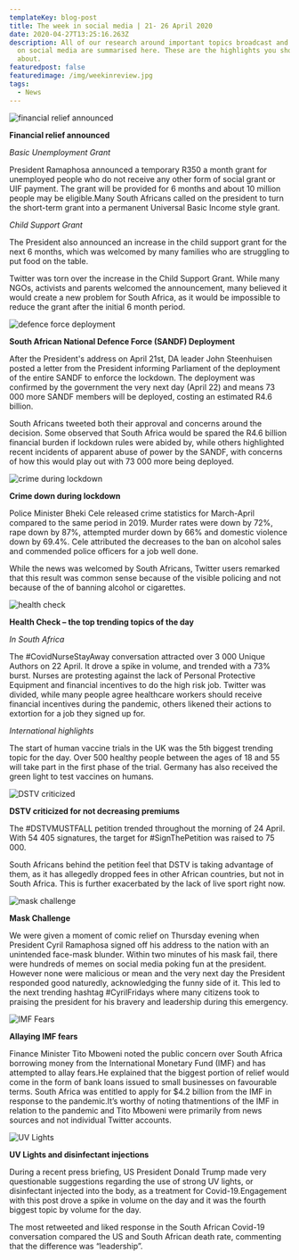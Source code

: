 ```yaml
---
templateKey: blog-post
title: The week in social media | 21- 26 April 2020
date: 2020-04-27T13:25:16.263Z
description: All of our research around important topics broadcast and discussed
  on social media are summarised here. These are the highlights you should know
  about.
featuredpost: false
featuredimage: /img/weekinreview.jpg
tags:
  - News
---
```

![financial relief announced](/img/financial-relief-announced.png "financial relief announced")

**Financial relief announced**

*Basic Unemployment Grant*

President Ramaphosa announced a temporary R350 a month grant for unemployed people who do not receive any other form of social grant or UIF payment. The grant will be provided for 6 months and about 10 million people may be eligible.Many South Africans called on the president to turn the short-term grant into a permanent Universal Basic Income style grant.

*Child Support Grant*

The President also announced an increase in the child support grant for the next 6 months, which was welcomed by many families who are struggling to put food on the table.

Twitter was torn over the increase in the Child Support Grant. While many NGOs, activists and parents welcomed the announcement, many believed it would create a new problem for South Africa, as it would be impossible to reduce the grant after the initial 6 month period.

![defence force deployment](/img/sandf-deployment.png "defence force deployment")

**South African National Defence Force (SANDF) Deployment**

After the President's address on April 21st, DA leader John Steenhuisen posted a letter from the President informing Parliament of the deployment of the entire SANDF to enforce the lockdown. The deployment was confirmed by the government the very next day (April 22) and means 73 000 more SANDF members will be deployed, costing an estimated R4.6 billion.

South Africans tweeted both their approval and concerns around the decision. Some observed that South Africa would be spared the R4.6 billion financial burden if lockdown rules were abided by, while others highlighted recent incidents of apparent abuse of power by the SANDF, with concerns of how this would play out with 73 000 more being deployed.

![crime during lockdown](/img/crime-down-during-lockdown.png "crime during lockdown")

**Crime down during lockdown**

Police Minister Bheki Cele released crime statistics for March-April compared to the same period in 2019. Murder rates were down by 72%, rape down by 87%, attempted murder down by 66% and domestic violence down by 69.4%. Cele attributed the decreases to the ban on alcohol sales and commended police officers for a job well done.

While the news was welcomed by South Africans, Twitter users remarked that this result was common sense because of the visible policing and not because of the of banning alcohol or cigarettes.

![health check](/img/health-check.png "health check")

**Health Check – the top trending topics of the day**

*In South Africa*

The #CovidNurseStayAway conversation attracted over 3 000 Unique Authors on 22 April. It drove a spike in volume, and trended with a 73% burst. Nurses are protesting against the lack of Personal Protective Equipment and financial incentives to do the high risk job. Twitter was divided, while many people agree healthcare workers should receive financial incentives during the pandemic, others likened their actions to extortion for a job they signed up for.

*International highlights*

The start of human vaccine trials in the UK was the 5th biggest trending topic for the day. Over 500 healthy people between the ages of 18 and 55 will take part in the first phase of the trial. Germany has also received the green light to test vaccines on humans.

![DSTV criticized](/img/dstv-criticized.png "DSTV criticized")

**DSTV criticized for not decreasing premiums**

The #DSTVMUSTFALL petition trended throughout the morning of 24 April. With 54 405 signatures, the target for #SignThePetition was raised to 75 000.

South Africans behind the petition feel that DSTV is taking advantage of them, as it has allegedly dropped fees in other African countries, but not in South Africa. This is further exacerbated by the lack of live sport right now.

![mask challenge](/img/mask-challenge.png "mask challenge")

**Mask Challenge**

We were given a moment of comic relief on Thursday evening when President Cyril Ramaphosa signed off his address to the nation with an unintended face-mask blunder. Within two minutes of his mask fail, there were hundreds of memes on social media poking fun at the president. However none were malicious or mean and the very next day the President responded good naturedly, acknowledging the funny side of it. This led to the next trending hashtag #CyrilFridays where many citizens took to praising the president for his bravery and leadership during this emergency.

![IMF Fears](/img/allaying-imf-fears.png "IMF Fears")

**Allaying IMF fears**

Finance Minister Tito Mboweni noted the public concern over South Africa borrowing money from the International Monetary Fund (IMF) and has attempted to allay fears.He explained that the biggest portion of relief would come in the form of bank loans issued to small businesses on favourable terms. South Africa was entitled to apply for $4.2 billion from the IMF in response to the pandemic.It’s worthy of noting thatmentions of the IMF in relation to the pandemic and Tito Mboweni were primarily from news sources and not individual Twitter accounts.

![UV Lights](/img/uv-lights.png "UV Lights")

**UV Lights and disinfectant injections**

During a recent press briefing, US President Donald Trump made very questionable suggestions regarding the use of strong UV lights, or disinfectant injected into the body, as a treatment for Covid-19.Engagement with this post drove a spike in volume on the day and it was the fourth biggest topic by volume for the day.

The most retweeted and liked response in the South African Covid-19 conversation compared the US and South African death rate, commenting that the difference was “leadership”.